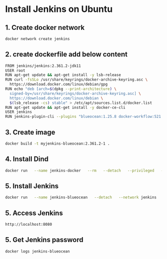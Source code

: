 # Install Jenkins on Ubuntu

## 1. Create docker network

```bash
docker network create jenkins
```
## 2. create dockerfile add below content

```bash
FROM jenkins/jenkins:2.361.2-jdk11
USER root
RUN apt-get update && apt-get install -y lsb-release
RUN curl -fsSLo /usr/share/keyrings/docker-archive-keyring.asc \
  https://download.docker.com/linux/debian/gpg
RUN echo "deb [arch=$(dpkg --print-architecture) \
  signed-by=/usr/share/keyrings/docker-archive-keyring.asc] \
  https://download.docker.com/linux/debian \
  $(lsb_release -cs) stable" > /etc/apt/sources.list.d/docker.list
RUN apt-get update && apt-get install -y docker-ce-cli
USER jenkins
RUN jenkins-plugin-cli --plugins "blueocean:1.25.8 docker-workflow:521.v1a_a_dd2073b_2e"
```
## 3. Create image

```bash
docker build -t myjenkins-blueocean:2.361.2-1 .
```
## 4. Install Dind

```bash
docker run   --name jenkins-docker   --rm   --detach   --privileged   --network jenkins   --network-alias docker   --env DOCKER_TLS_CERTDIR=/certs   --volume jenkins-docker-certs:/certs/client   --volume jenkins-data:/var/jenkins_home   --publish 2376:2376   --publish 3000:3000 --publish 5000:5000   docker:dind   --storage-driver overlay2
```

## 5. Install Jenkins

```bash
docker run   --name jenkins-blueocean   --detach   --network jenkins   --env DOCKER_HOST=tcp://docker:2376   --env DOCKER_CERT_PATH=/certs/client   --env DOCKER_TLS_VERIFY=1   --publish 8080:8080   --publish 50000:50000   --volume jenkins-data:/var/jenkins_home   --volume jenkins-docker-certs:/certs/client:ro   --volume "$HOME":/home   --restart=on-failure   --env JAVA_OPTS="-Dhudson.plugins.git.GitSCM.ALLOW_LOCAL_CHECKOUT=true"   myjenkins-blueocean:2.361.2-1
```
## 5. Access Jenkins

```bash
http://localhost:8080
```
## 5. Get Jenkins password

```bash
docker logs jenkins-blueocean
```
